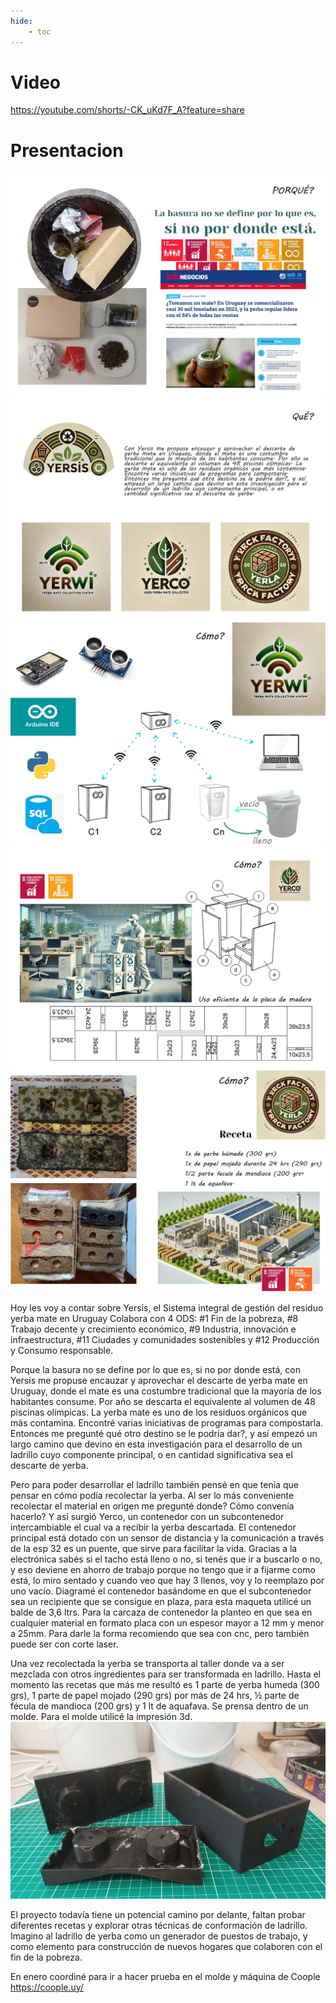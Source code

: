 ```yaml
---
hide:
    - toc
---
```


# Video
https://youtube.com/shorts/-CK_uKd7F_A?feature=share



# Presentacion

![](../images/pf/slide1.jpg)
![](../images/pf/slide2.jpg)
![](../images/pf/slide3.jpg)
![](../images/pf/slide4.jpg)
![](../images/pf/slide5.jpg)

Hoy les voy a contar sobre Yersis, el Sistema integral de gestión del residuo yerba mate en Uruguay
Colabora con 4 ODS: #1 Fin de la pobreza, #8 Trabajo decente y crecimiento económico, #9 Industria, innovación e infraestructura, #11 Ciudades y comunidades sostenibles y #12 Producción y Consumo responsable.

Porque la basura no se define por lo que es, si no por donde está, con Yersis me propuse encauzar y aprovechar el descarte de yerba mate en Uruguay, donde el mate es una costumbre tradicional que la mayoría de los habitantes consume. Por año se descarta el equivalente al volumen de 48 piscinas olímpicas. La yerba mate es uno de los residuos orgánicos que más contamina.
Encontré varias iniciativas de programas para compostarla. Entonces me pregunté qué otro destino se le podría dar?, y así empezó un largo camino que devino en esta investigación para el desarrollo de un ladrillo cuyo componente principal, o en cantidad significativa sea el descarte de yerba.

Pero para poder desarrollar el ladrillo también pensé en que tenía que pensar en cómo podía recolectar la yerba. Al ser lo más conveniente recolectar el material en origen me pregunté donde? Cómo convenía hacerlo? Y así surgió Yerco, un contenedor con un subcontenedor intercambiable el cual va a recibir la yerba descartada. El contenedor principal está dotado con un  sensor de distancia y la comunicación a través de la esp 32 es un puente, que sirve para facilitar la vida. Gracias a la electrónica sabés si el tacho está lleno o no, si tenés que ir a buscarlo o no, y eso deviene en ahorro de trabajo porque no tengo que ir a fijarme como está, lo miro sentado y cuando veo que hay 3 llenos, voy y lo reemplazo por uno vacío.
Diagramé el contenedor basándome en que el subcontenedor sea un recipiente que se consigue en plaza, para esta maqueta utilicé un balde de 3,6 ltrs.
Para la carcaza  de contenedor la planteo en que sea en cualquier material en formato placa con un espesor mayor a 12 mm y menor a 25mm. Para darle la forma recomiendo que sea con cnc, pero también puede ser con corte laser. 

Una vez recolectada la yerba se transporta al taller donde va a ser mezclada con otros ingredientes para ser transformada en ladrillo.
Hasta el momento las recetas que más me resultó es 1 parte de yerba humeda (300 grs), 1 parte de papel mojado (290 grs) por más de 24 hrs, ½ parte de fécula de mandioca (200 grs) y 1 lt de aquafava. Se prensa dentro de un molde. Para el molde utilicé la impresión 3d.   
![](../images/pf/molde3d.jpg)


El proyecto todavía tiene un potencial camino por delante, faltan probar diferentes recetas y explorar otras técnicas de conformación de ladrillo.
Imagino al ladrillo de yerba como un generador de puestos de trabajo, y como elemento para construcción de nuevos hogares que colaboren con el fin de la pobreza.

En enero coordiné para ir a hacer prueba en el molde y máquina de Coople  https://coople.uy/